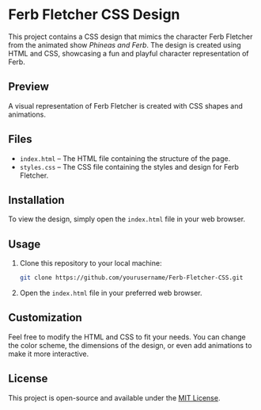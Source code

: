 # Ferb Fletcher CSS Design

This project contains a CSS design that mimics the character Ferb Fletcher from the animated show *Phineas and Ferb*. The design is created using HTML and CSS, showcasing a fun and playful character representation of Ferb.

## Preview

A visual representation of Ferb Fletcher is created with CSS shapes and animations.

## Files

- `index.html` – The HTML file containing the structure of the page.
- `styles.css` – The CSS file containing the styles and design for Ferb Fletcher.

## Installation

To view the design, simply open the `index.html` file in your web browser.

## Usage

1. Clone this repository to your local machine:
    ```bash
    git clone https://github.com/yourusername/Ferb-Fletcher-CSS.git
    ```
2. Open the `index.html` file in your preferred web browser.

## Customization

Feel free to modify the HTML and CSS to fit your needs. You can change the color scheme, the dimensions of the design, or even add animations to make it more interactive.

## License

This project is open-source and available under the [MIT License](LICENSE).
